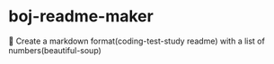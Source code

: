 # boj-readme-maker
📌 Create a markdown format(coding-test-study readme) with a list of numbers(beautiful-soup)
